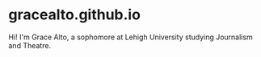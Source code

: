 # gracealto.github.io

Hi! I'm Grace Alto, a sophomore at Lehigh University studying Journalism and Theatre. 
